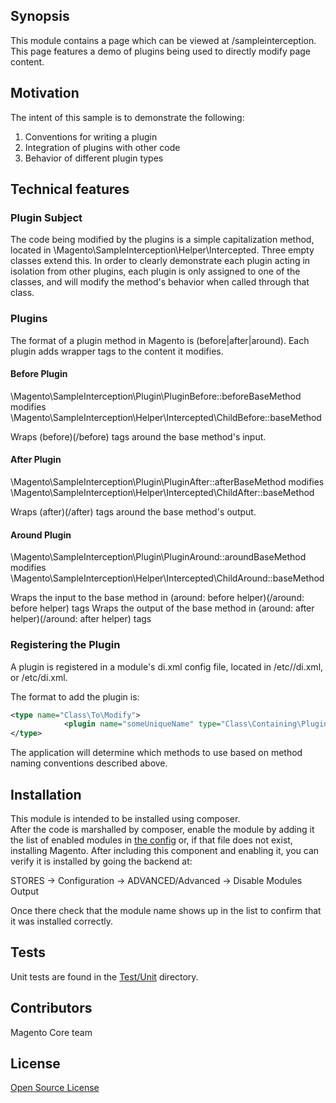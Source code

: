 ## Synopsis

This module contains a page which can be viewed at <m2root>/sampleinterception. This page features a demo of plugins being 
used to directly modify page content.

## Motivation

The intent of this sample is to demonstrate the following:
1. Conventions for writing a plugin
2. Integration of plugins with other code
3. Behavior of different plugin types

## Technical features

### Plugin Subject

The code being modified by the plugins is a simple capitalization method, located in \Magento\SampleInterception\Helper\Intercepted.
Three empty classes extend this. In order to clearly demonstrate each plugin acting in isolation from other plugins, each 
plugin is only assigned to one of the classes, and will modify the method's behavior when called through that class.

### Plugins

The format of a plugin method in Magento is (before|after|around)<NameOfModifiedMethod>. Each plugin adds wrapper tags
to the content it modifies.

#### Before Plugin

\Magento\SampleInterception\Plugin\PluginBefore::beforeBaseMethod modifies \Magento\SampleInterception\Helper\Intercepted\ChildBefore::baseMethod

Wraps (before)(/before) tags around the base method's input.

#### After Plugin

\Magento\SampleInterception\Plugin\PluginAfter::afterBaseMethod modifies \Magento\SampleInterception\Helper\Intercepted\ChildAfter::baseMethod

Wraps (after)(/after) tags around the base method's output.

#### Around Plugin

\Magento\SampleInterception\Plugin\PluginAround::aroundBaseMethod modifies \Magento\SampleInterception\Helper\Intercepted\ChildAround::baseMethod

Wraps the input to the base method in (around: before helper)(/around: before helper) tags
Wraps the output of the base method in (around: after helper)(/around: after helper) tags

### Registering the Plugin

A plugin is registered in a module's di.xml config file, located in <module>/etc/<areacode>/di.xml, or <module>/etc/di.xml.

The format to add the plugin is:

```xml
<type name="Class\To\Modify">
            <plugin name="someUniqueName" type="Class\Containing\Plugins" sortOrder="1" />
</type>
```

The application will determine which methods to use based on method naming conventions described above.


## Installation

This module is intended to be installed using composer.  
After the code is marshalled by composer, enable the module by adding it the list of enabled modules in [the config](app/etc/config.php) or, if that file does not exist, installing Magento.
After including this component and enabling it, you can verify it is installed by going the backend at:

STORES -> Configuration -> ADVANCED/Advanced ->  Disable Modules Output

Once there check that the module name shows up in the list to confirm that it was installed correctly.

## Tests

Unit tests are found in the [Test/Unit](Test/Unit) directory.

## Contributors

Magento Core team

## License

[Open Source License](LICENSE.txt)
